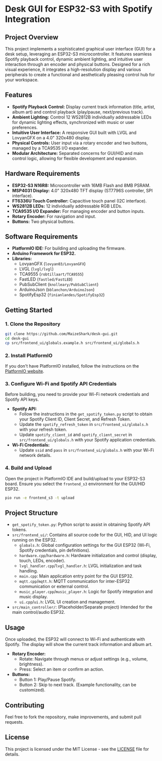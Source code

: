 # Desk GUI for ESP32-S3 with Spotify Integration

## Project Overview

This project implements a sophisticated graphical user interface (GUI) for a desk setup, leveraging an ESP32-S3 microcontroller. It features seamless Spotify playback control, dynamic ambient lighting, and intuitive user interaction through an encoder and physical buttons. Designed for a rich visual experience, it integrates a high-resolution display and various peripherals to create a functional and aesthetically pleasing control hub for your workspace.

## Features

*   **Spotify Playback Control:** Display current track information (title, artist, album art) and control playback (play/pause, next/previous track).
*   **Ambient Lighting:** Control 12 WS2812B individually addressable LEDs for dynamic lighting effects, synchronized with music or user preferences.
*   **Intuitive User Interface:** A responsive GUI built with LVGL and LovyanGFX on a 4.0" 320x480 display.
*   **Physical Controls:** User input via a rotary encoder and two buttons, managed by a TCA9535 I/O expander.
*   **Modular Architecture:** Separated concerns for GUI/HID and main control logic, allowing for flexible development and expansion.

## Hardware Requirements

*   **ESP32-S3 N16R8:** Microcontroller with 16MB Flash and 8MB PSRAM.
*   **MSP4031 Display:** 4.0" 320x480 TFT display (ST7796S controller, SPI interface).
*   **FT6336U Touch Controller:** Capacitive touch panel (I2C interface).
*   **WS2812B LEDs:** 12 individually addressable RGB LEDs.
*   **TCA9535 I/O Expander:** For managing encoder and button inputs.
*   **Rotary Encoder:** For navigation and input.
*   **Buttons:** Two physical buttons.

## Software Requirements

*   **PlatformIO IDE:** For building and uploading the firmware.
*   **Arduino Framework for ESP32.**
*   **Libraries:**
    *   LovyanGFX (`lovyan03/LovyanGFX`)
    *   LVGL (`lvgl/lvgl`)
    *   TCA9555 (`robtillaart/TCA9555`)
    *   FastLED (`fastled/FastLED`)
    *   PubSubClient (`knolleary/PubSubClient`)
    *   ArduinoJson (`bblanchon/ArduinoJson`)
    *   SpotifyEsp32 (`finianlandes/SpotifyEsp32`)

## Getting Started

### 1. Clone the Repository

```bash
git clone https://github.com/MaizeShark/desk-gui.git
cd desk-gui
cp src/frontend_ui/globals.example.h src/frontend_ui/globals.h
```

### 2. Install PlatformIO

If you don't have PlatformIO installed, follow the instructions on the [PlatformIO website](https://platformio.org/).

### 3. Configure Wi-Fi and Spotify API Credentials

Before building, you need to provide your Wi-Fi network credentials and Spotify API keys.

*   **Spotify API:**
    *   Follow the instructions in the `get_spotify_token.py` script to obtain your Spotify Client ID, Client Secret, and Refresh Token.
    *   Update the `spotify_refresh_token` in `src/frontend_ui/globals.h` with your refresh token.
    *   Update `spotify_client_id` and `spotify_client_secret` in `src/frontend_ui/globals.h` with your Spotify application credentials.
*   **Wi-Fi Credentials:**
    *   Update `ssid` and `pass` in `src/frontend_ui/globals.h` with your Wi-Fi network details.

### 4. Build and Upload

Open the project in PlatformIO IDE and build/upload to your ESP32-S3 board. Ensure you select the `frontend_s3` environment for the GUI/HID ESP32.

```bash
pio run -e frontend_s3 -t upload
```

## Project Structure

*   `get_spotify_token.py`: Python script to assist in obtaining Spotify API tokens.
*   `src/frontend_ui/`: Contains all source code for the GUI, HID, and UI logic running on the ESP32.
    *   `globals.h`: Global configuration settings for the GUI ESP32 (Wi-Fi, Spotify credentials, pin definitions).
    *   `hardware.cpp`/`hardware.h`: Hardware initialization and control (display, touch, LEDs, encoder).
    *   `lvgl_handler.cpp`/`lvgl_handler.h`: LVGL initialization and task handling.
    *   `main.cpp`: Main application entry point for the GUI ESP32.
    *   `mqtt.cpp`/`mqtt.h`: MQTT communication for inter-ESP32 communication or external control.
    *   `music_player.cpp`/`music_player.h`: Logic for Spotify integration and music display.
    *   `ui.cpp`/`ui.h`: LVGL UI creation and management.
*   `src/main_controller/`: (Placeholder/Separate project) Intended for the main control/audio ESP32.

## Usage

Once uploaded, the ESP32 will connect to Wi-Fi and authenticate with Spotify. The display will show the current track information and album art.

*   **Rotary Encoder:**
    *   Rotate: Navigate through menus or adjust settings (e.g., volume, brightness).
    *   Press: Select an item or confirm an action.
*   **Buttons:**
    *   Button 1: Play/Pause Spotify.
    *   Button 2: Skip to next track. (Example functionality, can be customized).

## Contributing

Feel free to fork the repository, make improvements, and submit pull requests.

## License

This project is licensed under the MIT License - see the [LICENSE](LICENSE) file for details.
